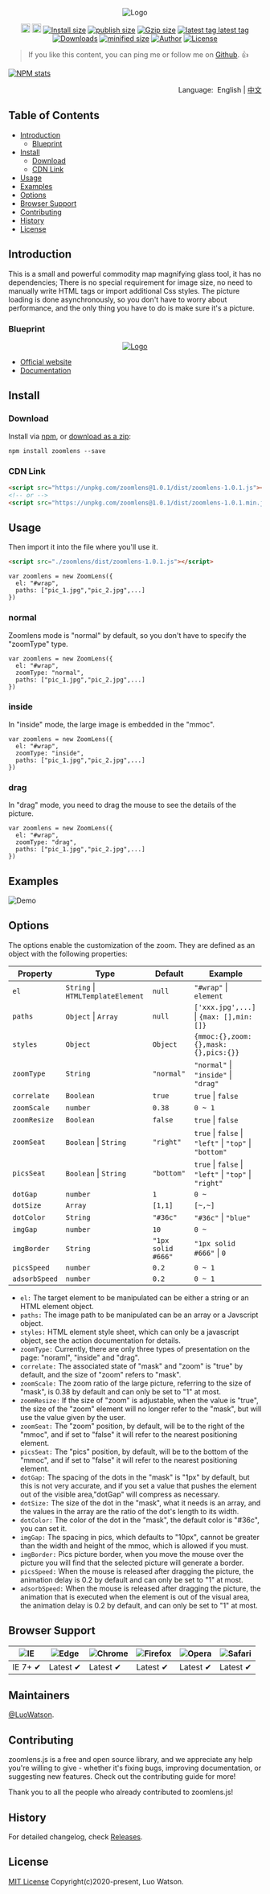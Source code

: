 <p align="center">
 <img src="https://unpkg.com/zoomlens@1.0.1/source/imgs/logo.png" alt="Logo"></a>
</p>
<p align="center">
  <a href="https://badge.fury.io/js/zoomlens"><img src="https://badgen.net/npm/v/zoomlens" alt="npm version" height="18"></a>
  <a href="https://badge.fury.io/js/zoomlens"><img src="https://badgen.net/github/release/luowatson/zoomlens.js" alt="github version" height="18"></a>
  <a href="https://www.npmjs.com/package/zoomlens"><img src="https://badgen.net/packagephobia/install/zoomlens" alt="Install size"></a>	 
  <a href="https://www.npmjs.com/package/zoomlens"><img src="https://badgen.net/packagephobia/publish/zoomlens" alt="publish size"></a>
  <a href="https://www.npmjs.com/package/zoomlens"><img src="https://img.shields.io/badge/gzip size: Css-none-critical" alt="Gzip size"></a>
  <a href="https://www.npmjs.com/package/zoomlens"><img src="https://badgen.net/github/tag/luowatson/zoomlens.js" alt="latest tag
latest tag"></a>
  <a href="https://www.npmjs.com/package/zoomlens"><img src="https://badgen.net/npm/dm/zoomlens" alt="Downloads"></a>
  <a href="https://www.npmjs.com/package/zoomlens"><img src="https://badgen.net/bundlephobia/min/zoomlens" alt="minified size"></a>
  <a href="https://www.npmjs.com/package/zoomlens"><img src="https://img.shields.io/badge/author-Luo Watson-yellowgreen" alt="Author"></a>
  <a href="https://www.npmjs.com/package/zoomlens"><img src="https://badgen.net/github/license/luowatson/zoomlens.js" alt="License"></a>
</p>

> If you like this content, you can ping me or follow me on [Github](https://github.com/LuoWatson). :+1:

[![NPM stats](https://nodei.co/npm/zoomlens.svg?downloadRank=true&downloads=true)](https://www.npmjs.org/package/zoomlens) 

<p align="right">
	Language:  &nbsp;English | <a href="https://github.com/LuoWatson/zoomlens.js/blob/master/docs/README_CN.md">中文</a>
</p>

## Table of Contents

- [Introduction](#introduction)
	- [Blueprint](#blueprint)
- [Install](#install)
	- [Download](#download)
	- [CDN Link](#cdn-link)
- [Usage](#usage)
- [Examples](#examples)
- [Options](#options)
- [Browser Support](#Browser-support)
- [Contributing](#contributing)
- [History](#history)
- [License](#license)

## Introduction
This is a small and powerful commodity map magnifying glass tool, it has no dependencies; There is no special requirement for image size, no need to manually write HTML tags or import additional Css styles. The picture loading is done asynchronously, so you don't have to worry about performance, and the only thing you have to do is make sure it's a picture.

### Blueprint
<p align="center">
  <a href="https://www.npmjs.com/package/zoomlens"><img src="https://unpkg.com/zoomlens@1.0.1/source/imgs/design_layout.png" alt="Logo"></a>
</p>

* [Official website](https://luowatson.github.io/zoomlens.js/)
* [Documentation](https://luowatson.github.io/zoomlens.js/)

## Install
### Download
Install via [npm](https://www.npmjs.com/), or [download as a zip](https://github.com/LuoWatson/zoomlens.js/archive/master.zip):

```
npm install zoomlens --save
```
### CDN Link
``` html
<script src="https://unpkg.com/zoomlens@1.0.1/dist/zoomlens-1.0.1.js"></script>
<!-- or -->
<script src="https://unpkg.com/zoomlens@1.0.1/dist/zoomlens-1.0.1.min.js"></script>
```
## Usage
Then import it into the file where you'll use it.
```html
<script src="./zoomlens/dist/zoomlens-1.0.1.js"></script>
```

```Js
var zoomlens = new ZoomLens({
  el: "#wrap",
  paths: ["pic_1.jpg","pic_2.jpg",...]
})

```

### normal
Zoomlens mode is "normal" by default, so you don't have to specify the "zoomType" type.
```Js
var zoomlens = new ZoomLens({
  el: "#wrap",
  zoomType: "normal",
  paths: ["pic_1.jpg","pic_2.jpg",...]
})
```
### inside
In "inside" mode, the large image is embedded in the "mmoc".
```Js
var zoomlens = new ZoomLens({
  el: "#wrap",
  zoomType: "inside",
  paths: ["pic_1.jpg","pic_2.jpg",...]
})
```

### drag
In "drag" mode, you need to drag the mouse to see the details of the picture.
```Js
var zoomlens = new ZoomLens({
  el: "#wrap",
  zoomType: "drag",
  paths: ["pic_1.jpg","pic_2.jpg",...]
})
```

## Examples
<p align="left">
 <img src="https://unpkg.com/zoomlens@1.0.1/source/imgs/demo.gif" alt="Demo">
</p>

## Options
The options enable the customization of the zoom. They are defined as an object with the following properties:

| Property       | Type                               | Default            | Example                                                             |
| -------------- | ---------------------------------- | ------------------ | ------------------------------------------------------------------- |
| `el`           | `String`  \| `HTMLTemplateElement` | `null`             | `"#wrap"` \| `element`                                              |
| `paths`        | `Object`  \| `Array`               | `null`             | `['xxx.jpg',...]` \| `{max: [],min: []}`                            |
| `styles`       | `Object`                           | `Object`           | `{mmoc:{},zoom:{},mask:{},pics:{}}`                                 |
| `zoomType`     | `String`                           | `"normal"`         | `"normal"` \| `"inside"` \| `"drag"`                                |
| `correlate`    | `Boolean`                          | `true`             | `true` \| `false`                                                   |
| `zoomScale`    | `number`                           | `0.38`             | `0 ~ 1`                                                             |
| `zoomResize`   | `Boolean`                          | `false`            | `true` \| `false`                                                   |
| `zoomSeat`     | `Boolean` \| `String`              | `"right"`          | `true` \| `false` \| `"left"` \| `"top"` \| `"bottom"`              |
| `picsSeat`     | `Boolean` \| `String`              | `"bottom"`         | `true` \| `false` \| `"left"` \| `"top"` \| `"right"`               |
| `dotGap`       | `number`                           | `1`                | `0 ~ `                                                              |
| `dotSize`      | `Array`                            | `[1,1]`            | `[~,~]`                                                             |
| `dotColor`     | `String`                           | `"#36c"`           | `"#36c"` \| `"blue"`                                                |
| `imgGap`       | `number`                           | `10`               | `0 ~`                                                               |
| `imgBorder`    | `String`                           | `"1px solid #666"` | `"1px solid #666"` \| `0`                                           |
| `picsSpeed`    | `number`                           | `0.2`              | `0 ~ 1`                                                             |
| `adsorbSpeed`  | `number`                           | `0.2`              | `0 ~ 1`                                                             |


* `el:` The target element to be manipulated can be either a string or an HTML element object.
* `paths:` The image path to be manipulated can be an array or a Javscript object.
* `styles:` HTML element style sheet, which can only be a javascript object, see the action documentation for details.
* `zoomType:` Currently, there are only three types of presentation on the page: "noraml", "inside" and "drag".
* `correlate:` The associated state of "mask" and "zoom" is "true" by default, and the size of "zoom" refers to "mask".
* `zoomScale:` The zoom ratio of the large picture, referring to the size of "mask", is 0.38 by default and can only be set to "1" at most.
* `zoomResize:` If the size of "zoom" is adjustable, when the value is "true", the size of the "zoom" element will no longer refer to the "mask", but will use the value given by the user.
* `zoomSeat:` The "zoom" position, by default, will be to the right of the "mmoc", and if set to "false" it will refer to the nearest positioning element.
* `picsSeat:` The "pics" position, by default, will be to the bottom of the "mmoc", and if set to "false" it will refer to the nearest positioning element.
* `dotGap:` The spacing of the dots in the "mask" is "1px" by default, but this is not very accurate, and if you set a value that pushes the element out of the visible area,"dotGap" will compress as necessary.
* `dotSize:` The size of the dot in the "mask", what it needs is an array, and the values in the array are the ratio of the dot's length to its width.
* `dotColor:` The color of the dot in the "mask", the default color is "#36c", you can set it.
* `imgGap:` The spacing in pics, which defaults to "10px", cannot be greater than the width and height of the mmoc, which is allowed if you must.
* `imgBorder:` Pics picture border, when you move the mouse over the picture you will find that the selected picture will generate a border.
* `picsSpeed:` When the mouse is released after dragging the picture, the animation delay is 0.2 by default and can only be set to "1" at most.
* `adsorbSpeed:` When the mouse is released after dragging the picture, the animation that is executed when the element is out of the visual area, the animation delay is 0.2 by default, and can only be set to "1" at most.


## Browser Support

![IE](https://unpkg.com/zoomlens@1.0.1/source/imgs/icon/IE.png) | ![Edge](https://unpkg.com/zoomlens@1.0.1/source/imgs/icon/Edge.png) | ![Chrome](https://unpkg.com/zoomlens@1.0.1/source/imgs/icon/Chrome.png) | ![Firefox](https://unpkg.com/zoomlens@1.0.1/source/imgs/icon/Firefox.png) | ![Opera](https://unpkg.com/zoomlens@1.0.1/source/imgs/icon/Opera.png) | ![Safari](https://unpkg.com/zoomlens@1.0.1/source/imgs/icon/Safari.png)
--- | --- | --- | --- | --- | --- |
IE 7+ ✔ |  Latest ✔ | Latest ✔ | Latest ✔ | Latest ✔ | Latest ✔ |

## Maintainers
[@LuoWatson](https://github.com/LuoWatson).

## Contributing
zoomlens.js is a free and open source library, and we appreciate any help you're willing to give - whether it's fixing bugs, improving documentation, or suggesting new features. Check out the contributing guide for more!

Thank you to all the people who already contributed to zoomlens.js!

## History

For detailed changelog, check [Releases](https://github.com/LuoWatson/zoomlens.js/releases).

## License

[MIT License](https://github.com/LuoWatson/zoomlens.js/blob/master/LICENSE) Copyright(c)2020-present, Luo Watson.
